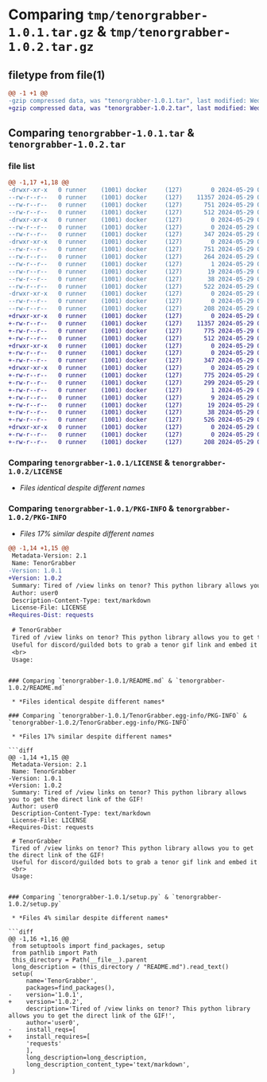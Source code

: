 # Comparing `tmp/tenorgrabber-1.0.1.tar.gz` & `tmp/tenorgrabber-1.0.2.tar.gz`

## filetype from file(1)

```diff
@@ -1 +1 @@
-gzip compressed data, was "tenorgrabber-1.0.1.tar", last modified: Wed May 29 08:41:50 2024, max compression
+gzip compressed data, was "tenorgrabber-1.0.2.tar", last modified: Wed May 29 08:46:08 2024, max compression
```

## Comparing `tenorgrabber-1.0.1.tar` & `tenorgrabber-1.0.2.tar`

### file list

```diff
@@ -1,17 +1,18 @@
-drwxr-xr-x   0 runner    (1001) docker     (127)        0 2024-05-29 08:41:50.111543 tenorgrabber-1.0.1/
--rw-r--r--   0 runner    (1001) docker     (127)    11357 2024-05-29 08:41:46.000000 tenorgrabber-1.0.1/LICENSE
--rw-r--r--   0 runner    (1001) docker     (127)      751 2024-05-29 08:41:50.111543 tenorgrabber-1.0.1/PKG-INFO
--rw-r--r--   0 runner    (1001) docker     (127)      512 2024-05-29 08:41:46.000000 tenorgrabber-1.0.1/README.md
-drwxr-xr-x   0 runner    (1001) docker     (127)        0 2024-05-29 08:41:50.107543 tenorgrabber-1.0.1/TenorGrabber/
--rw-r--r--   0 runner    (1001) docker     (127)        0 2024-05-29 08:41:46.000000 tenorgrabber-1.0.1/TenorGrabber/__init__.py
--rw-r--r--   0 runner    (1001) docker     (127)      347 2024-05-29 08:41:46.000000 tenorgrabber-1.0.1/TenorGrabber/tenorgrabber.py
-drwxr-xr-x   0 runner    (1001) docker     (127)        0 2024-05-29 08:41:50.111543 tenorgrabber-1.0.1/TenorGrabber.egg-info/
--rw-r--r--   0 runner    (1001) docker     (127)      751 2024-05-29 08:41:50.000000 tenorgrabber-1.0.1/TenorGrabber.egg-info/PKG-INFO
--rw-r--r--   0 runner    (1001) docker     (127)      264 2024-05-29 08:41:50.000000 tenorgrabber-1.0.1/TenorGrabber.egg-info/SOURCES.txt
--rw-r--r--   0 runner    (1001) docker     (127)        1 2024-05-29 08:41:50.000000 tenorgrabber-1.0.1/TenorGrabber.egg-info/dependency_links.txt
--rw-r--r--   0 runner    (1001) docker     (127)       19 2024-05-29 08:41:50.000000 tenorgrabber-1.0.1/TenorGrabber.egg-info/top_level.txt
--rw-r--r--   0 runner    (1001) docker     (127)       38 2024-05-29 08:41:50.111543 tenorgrabber-1.0.1/setup.cfg
--rw-r--r--   0 runner    (1001) docker     (127)      522 2024-05-29 08:41:46.000000 tenorgrabber-1.0.1/setup.py
-drwxr-xr-x   0 runner    (1001) docker     (127)        0 2024-05-29 08:41:50.111543 tenorgrabber-1.0.1/tests/
--rw-r--r--   0 runner    (1001) docker     (127)        0 2024-05-29 08:41:46.000000 tenorgrabber-1.0.1/tests/__init__.py
--rw-r--r--   0 runner    (1001) docker     (127)      208 2024-05-29 08:41:46.000000 tenorgrabber-1.0.1/tests/tenorgrabber.py
+drwxr-xr-x   0 runner    (1001) docker     (127)        0 2024-05-29 08:46:08.085304 tenorgrabber-1.0.2/
+-rw-r--r--   0 runner    (1001) docker     (127)    11357 2024-05-29 08:46:04.000000 tenorgrabber-1.0.2/LICENSE
+-rw-r--r--   0 runner    (1001) docker     (127)      775 2024-05-29 08:46:08.085304 tenorgrabber-1.0.2/PKG-INFO
+-rw-r--r--   0 runner    (1001) docker     (127)      512 2024-05-29 08:46:04.000000 tenorgrabber-1.0.2/README.md
+drwxr-xr-x   0 runner    (1001) docker     (127)        0 2024-05-29 08:46:08.081303 tenorgrabber-1.0.2/TenorGrabber/
+-rw-r--r--   0 runner    (1001) docker     (127)        0 2024-05-29 08:46:04.000000 tenorgrabber-1.0.2/TenorGrabber/__init__.py
+-rw-r--r--   0 runner    (1001) docker     (127)      347 2024-05-29 08:46:04.000000 tenorgrabber-1.0.2/TenorGrabber/tenorgrabber.py
+drwxr-xr-x   0 runner    (1001) docker     (127)        0 2024-05-29 08:46:08.085304 tenorgrabber-1.0.2/TenorGrabber.egg-info/
+-rw-r--r--   0 runner    (1001) docker     (127)      775 2024-05-29 08:46:08.000000 tenorgrabber-1.0.2/TenorGrabber.egg-info/PKG-INFO
+-rw-r--r--   0 runner    (1001) docker     (127)      299 2024-05-29 08:46:08.000000 tenorgrabber-1.0.2/TenorGrabber.egg-info/SOURCES.txt
+-rw-r--r--   0 runner    (1001) docker     (127)        1 2024-05-29 08:46:08.000000 tenorgrabber-1.0.2/TenorGrabber.egg-info/dependency_links.txt
+-rw-r--r--   0 runner    (1001) docker     (127)        9 2024-05-29 08:46:08.000000 tenorgrabber-1.0.2/TenorGrabber.egg-info/requires.txt
+-rw-r--r--   0 runner    (1001) docker     (127)       19 2024-05-29 08:46:08.000000 tenorgrabber-1.0.2/TenorGrabber.egg-info/top_level.txt
+-rw-r--r--   0 runner    (1001) docker     (127)       38 2024-05-29 08:46:08.085304 tenorgrabber-1.0.2/setup.cfg
+-rw-r--r--   0 runner    (1001) docker     (127)      526 2024-05-29 08:46:04.000000 tenorgrabber-1.0.2/setup.py
+drwxr-xr-x   0 runner    (1001) docker     (127)        0 2024-05-29 08:46:08.085304 tenorgrabber-1.0.2/tests/
+-rw-r--r--   0 runner    (1001) docker     (127)        0 2024-05-29 08:46:04.000000 tenorgrabber-1.0.2/tests/__init__.py
+-rw-r--r--   0 runner    (1001) docker     (127)      208 2024-05-29 08:46:04.000000 tenorgrabber-1.0.2/tests/tenorgrabber.py
```

### Comparing `tenorgrabber-1.0.1/LICENSE` & `tenorgrabber-1.0.2/LICENSE`

 * *Files identical despite different names*

### Comparing `tenorgrabber-1.0.1/PKG-INFO` & `tenorgrabber-1.0.2/PKG-INFO`

 * *Files 17% similar despite different names*

```diff
@@ -1,14 +1,15 @@
 Metadata-Version: 2.1
 Name: TenorGrabber
-Version: 1.0.1
+Version: 1.0.2
 Summary: Tired of /view links on tenor? This python library allows you to get the direct link of the GIF!
 Author: user0
 Description-Content-Type: text/markdown
 License-File: LICENSE
+Requires-Dist: requests
 
 # TenorGrabber
 Tired of /view links on tenor? This python library allows you to get the direct link of the GIF!
 Useful for discord/guilded bots to grab a tenor gif link and embed it
 <br>
 Usage:
 ```
```

### Comparing `tenorgrabber-1.0.1/README.md` & `tenorgrabber-1.0.2/README.md`

 * *Files identical despite different names*

### Comparing `tenorgrabber-1.0.1/TenorGrabber.egg-info/PKG-INFO` & `tenorgrabber-1.0.2/TenorGrabber.egg-info/PKG-INFO`

 * *Files 17% similar despite different names*

```diff
@@ -1,14 +1,15 @@
 Metadata-Version: 2.1
 Name: TenorGrabber
-Version: 1.0.1
+Version: 1.0.2
 Summary: Tired of /view links on tenor? This python library allows you to get the direct link of the GIF!
 Author: user0
 Description-Content-Type: text/markdown
 License-File: LICENSE
+Requires-Dist: requests
 
 # TenorGrabber
 Tired of /view links on tenor? This python library allows you to get the direct link of the GIF!
 Useful for discord/guilded bots to grab a tenor gif link and embed it
 <br>
 Usage:
 ```
```

### Comparing `tenorgrabber-1.0.1/setup.py` & `tenorgrabber-1.0.2/setup.py`

 * *Files 4% similar despite different names*

```diff
@@ -1,16 +1,16 @@
 from setuptools import find_packages, setup
 from pathlib import Path
 this_directory = Path(__file__).parent
 long_description = (this_directory / "README.md").read_text()
 setup(
     name='TenorGrabber',
     packages=find_packages(),
-    version='1.0.1',
+    version='1.0.2',
     description='Tired of /view links on tenor? This python library allows you to get the direct link of the GIF!',
     author='user0',
-    install_reqs=[
+    install_requires=[
     'requests'
     ],
     long_description=long_description,
     long_description_content_type='text/markdown',
 )
```

